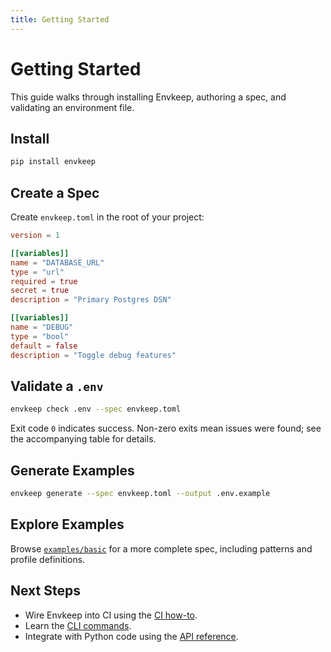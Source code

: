 ```yaml
---
title: Getting Started
---
```


# Getting Started

This guide walks through installing Envkeep, authoring a spec, and validating an environment file.

## Install

```bash
pip install envkeep
```

## Create a Spec

Create `envkeep.toml` in the root of your project:

```toml
version = 1

[[variables]]
name = "DATABASE_URL"
type = "url"
required = true
secret = true
description = "Primary Postgres DSN"

[[variables]]
name = "DEBUG"
type = "bool"
default = false
description = "Toggle debug features"
```

## Validate a `.env`

```bash
envkeep check .env --spec envkeep.toml
```

Exit code `0` indicates success. Non-zero exits mean issues were found; see the accompanying table for details.

## Generate Examples

```bash
envkeep generate --spec envkeep.toml --output .env.example
```

## Explore Examples

Browse [`examples/basic`](../../examples/basic/README.md) for a more complete spec, including patterns and profile definitions.

## Next Steps
- Wire Envkeep into CI using the [CI how-to](../how-to/ci-enforcement.md).
- Learn the [CLI commands](../reference/cli.md).
- Integrate with Python code using the [API reference](../reference/api.md).
